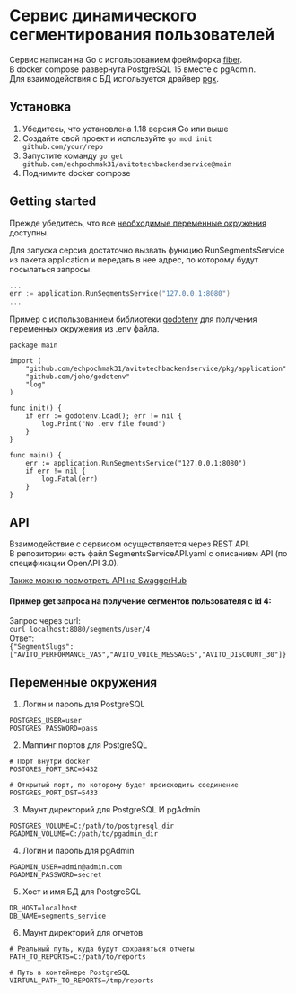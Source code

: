 # Сервис динамического сегментирования пользователей

Сервис написан на Go с использованием фреймфорка [fiber](https://github.com/gofiber/fiber).\
В docker compose развернута PostgreSQL 15 вместе с pgAdmin.\
Для взаимодействия с БД используется драйвер [pgx](https://github.com/jackc/pgx).

## Установка
1. Убедитесь, что установлена 1.18 версия Go или выше
2. Создайте свой проект и используйте ``go mod init github.com/your/repo``
3. Запустите команду ``go get github.com/echpochmak31/avitotechbackendservice@main``
4. Поднимите docker compose

## Getting started
Прежде убедитесь, что все [необходимые переменные окружения](#переменные-окружения) доступны.

Для запуска серсиа достаточно вызвать функцию RunSegmentsService из пакета application 
и передать в нее адрес, по которому будут посылаться запросы.
```go
...
err := application.RunSegmentsService("127.0.0.1:8080")
...
```
Пример с использованием библиотеки [godotenv](https://github.com/joho/godotenv) для получения переменных окружения из .env файла. 
```
package main

import (
	"github.com/echpochmak31/avitotechbackendservice/pkg/application"
	"github.com/joho/godotenv"
	"log"
)

func init() {
	if err := godotenv.Load(); err != nil {
		log.Print("No .env file found")
	}
}

func main() {
	err := application.RunSegmentsService("127.0.0.1:8080")
	if err != nil {
		log.Fatal(err)
	}
}

```

## API 
Взаимодействие с сервисом осуществляется через REST API.\
В репозитории есть файл SegmentsServiceAPI.yaml с описанием API (по спецификации OpenAPI 3.0).

[Также можно посмотреть API на SwaggerHub](https://app.swaggerhub.com/apis/echpochmak31/AvitoTechSwagger/1.0.0)

#### Пример get запроса на получение сегментов пользователя с id 4:
Запрос через curl:\
``curl localhost:8080/segments/user/4``\
Ответ:\
``{"SegmentSlugs":["AVITO_PERFORMANCE_VAS","AVITO_VOICE_MESSAGES","AVITO_DISCOUNT_30"]}``

## Переменные окружения
1. Логин и пароль для PostgreSQL
```
POSTGRES_USER=user
POSTGRES_PASSWORD=pass
```
2. Маппинг портов для PostgreSQL
```
# Порт внутри docker
POSTGRES_PORT_SRC=5432

# Открытый порт, по которому будет происходить соединение
POSTGRES_PORT_DST=5433 
```
3. Маунт директорий для PostgreSQL И pgAdmin
```
POSTGRES_VOLUME=C:/path/to/postgresql_dir
PGADMIN_VOLUME=C:/path/to/pgadmin_dir 
```
4. Логин и пароль для pgAdmin
```
PGADMIN_USER=admin@admin.com
PGADMIN_PASSWORD=secret
```
5. Хост и имя БД для PostgreSQL
```
DB_HOST=localhost
DB_NAME=segments_service
```
6. Маунт директорий для отчетов
```
# Реальный путь, куда будут сохраняться отчеты
PATH_TO_REPORTS=C:/path/to/reports

# Путь в контейнере PostgreSQL
VIRTUAL_PATH_TO_REPORTS=/tmp/reports
```